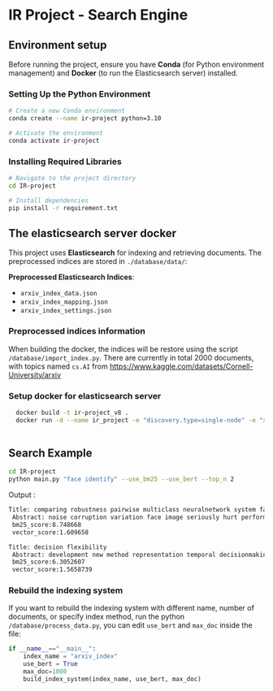 
# IR Project - Search Engine 

## Environment setup
Before running the project, ensure you have **Conda** (for Python environment management) and **Docker** (to run the Elasticsearch server) installed.

### Setting Up the Python Environment
```bash
# Create a new Conda environment
conda create --name ir-project python=3.10

# Activate the environment
conda activate ir-project
```

### Installing Required Libraries
```bash
# Navigate to the project directory
cd IR-project

# Install dependencies
pip install -r requirement.txt
```

## The elasticsearch server docker
This project uses **Elasticsearch** for indexing and retrieving documents. The preprocessed indices are stored in `./database/data/`:

**Preprocessed Elasticsearch Indices**:
- `arxiv_index_data.json`
- `arxiv_index_mapping.json`
- `arxiv_index_settings.json`
  
### Preprocessed indices information
When building the docker, the indices will be restore using the script ` /database/import_index.py `. There are currently in total 2000 documents, with topics named `cs.AI` from https://www.kaggle.com/datasets/Cornell-University/arxiv

### Setup docker for elasticsearch server
```bash
  docker build -t ir-project_v8 .
  docker run -d --name ir_project -e "discovery.type=single-node" -e "xpack.security.enabled=false" -p 9200:9200 ir-project_v8
  
```
## Search Example
```bash
cd IR-project
python main.py "face identify" --use_bm25 --use_bert --top_n 2
```
Output :
```bash
Title: comparing robustness pairwise multiclass neuralnetwork system face recognition
 Abstract: noise corruption variation face image seriously hurt performance face recognition system make system robust multiclass neuralnetwork classifier capable learning noisy data suggested however large face data set system provide robustness high level paper explore pairwise neuralnetwork system alternative approach improving robustness face recognition experiment approach shown outperform multiclass neuralnetwork system term predictive accuracy face image corrupted noise     
 bm25_score:8.748668
 vector_score:1.609658

Title: decision flexibility
 Abstract: development new method representation temporal decisionmaking requires principled basis characterizing measuring flexibility decision strategy face uncertainty goal paper provide framework theory observing decision policy behave face informational perturbation gain clue might behave face unanticipated possibly unarticulated uncertainty end find beneficial distinguish two type uncertainty small world large world uncertainty first type resolved posing unambiguous question clairvoyant anchored welldefined aspect decision frame second type troublesome yet often greater interest address issue flexibility type uncertainty resolved consulting psychic next observe one approach flexibility used economics literature already implicitly accounted maximum expected utility meu principle decision theory though simple observation establishes context illuminating notion flexibility term flexibility respect information revelation show perform flexibility analysis static ie single period decision problem using simple example observe flexible alternative thus identified necessarily meu alternative extend analysis dynamic ie multiperiod model demonstrate calculate value flexibility decision strategy allow downstream revision upstream commitment decision
 bm25_score:6.3052607
 vector_score:1.5658739
```

### Rebuild the indexing system
If you want to rebuild the indexing system with different name, number of documents, or specify index method, run the python ` /database/process_data.py `, you can edit `use_bert` and `max_doc` inside the file:
```python
if __name__=="__main__":
    index_name = "arxiv_index"
    use_bert = True
    max_doc=1000
    build_index_system(index_name, use_bert, max_doc)
```


